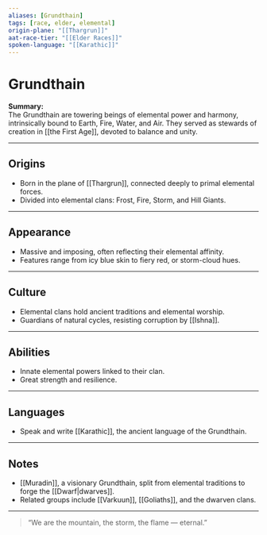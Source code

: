 ```yaml
---
aliases: [Grundthain]
tags: [race, elder, elemental]
origin-plane: "[[Thargrun]]"
aat-race-tier: "[[Elder Races]]"
spoken-language: "[[Karathic]]"
---
```


# Grundthain

**Summary:**  
The Grundthain are towering beings of elemental power and harmony, intrinsically bound to Earth, Fire, Water, and Air. They served as stewards of creation in [[the First Age]], devoted to balance and unity.

---

## Origins

- Born in the plane of [[Thargrun]], connected deeply to primal elemental forces.  
- Divided into elemental clans: Frost, Fire, Storm, and Hill Giants.

---

## Appearance

- Massive and imposing, often reflecting their elemental affinity.  
- Features range from icy blue skin to fiery red, or storm-cloud hues.

---

## Culture

- Elemental clans hold ancient traditions and elemental worship.  
- Guardians of natural cycles, resisting corruption by [[Ishna]].

---

## Abilities

- Innate elemental powers linked to their clan.  
- Great strength and resilience.

---

## Languages

- Speak and write [[Karathic]], the ancient language of the Grundthain.

---

## Notes

- [[Muradin]], a visionary Grundthain, split from elemental traditions to forge the [[Dwarf|dwarves]].  
- Related groups include [[Varkuun]], [[Goliaths]], and the dwarven clans.

---

> “We are the mountain, the storm, the flame — eternal.”
